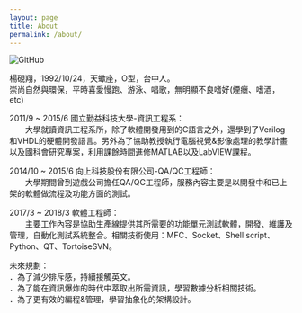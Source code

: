 ```yaml
---
layout: page
title: About
permalink: /about/
---
```

![GitHub](https://avatars1.githubusercontent.com/u/8012351?s=230&v=4)

楊硯翔，1992/10/24，天蠍座，O型，台中人。<br>
崇尚自然與環保，平時喜愛慢跑、游泳、唱歌，無明顯不良嗜好(煙癮、嗜酒，etc)

2011/9 ~ 2015/6 國立勤益科技大學-資訊工程系：<br>
　　大學就讀資訊工程系所，除了軟體開發用到的C語言之外，還學到了Verilog和VHDL的硬體開發語言。另外為了協助教授執行電腦視覺&影像處理的教學計畫以及國科會研究專案，利用課餘時間進修MATLAB以及LabVIEW課程。

2014/10 ~ 2015/6 向上科技股份有限公司-QA/QC工程師：<br>
　　大學期間曾到遊戲公司擔任QA/QC工程師，服務內容主要是以開發中和已上架的軟體做流程及功能方面的測試。

2017/3 ~ 2018/3 軟體工程師：<br>
　　主要工作內容是協助生產線提供其所需要的功能單元測試軟體，開發、維護及管理，自動化測試系統整合。相關技術使用：MFC、Socket、Shell script、Python、QT、TortoiseSVN。

未來規劃：<br>
．為了減少排斥感，持續接觸英文。<br>
．為了能在資訊爆炸的時代中萃取出所需資訊，學習數據分析相關技術。<br>
．為了更有效的編程&管理，學習抽象化的架構設計。